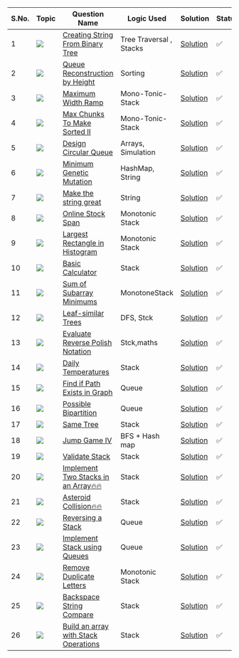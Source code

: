 S.No. | Topic | Question Name | Logic Used | Solution | Status |
------|---------------|------------|-------|------|------|
1 | ![](https://img.shields.io/badge/Stack-f0772b?style=for-the-badge&logo=array&logoColor=black) | [Creating String From Binary Tree](https://leetcode.com/problems/construct-string-from-binary-tree/) | Tree Traversal , Stacks  | [Solution](https://github.com/himanshugupta09/LEETCODE_SOLUTIONS/blob/main/Queues_%26_Stacks/Construct%20String%20from%20Binary%20Tree.cpp) | ✅ |
2 | ![](https://img.shields.io/badge/Queue-f0772b?style=for-the-badge&logo=array&logoColor=black) | [Queue Reconstruction by Height](https://leetcode.com/problems/queue-reconstruction-by-height/) | Sorting | [Solution](https://github.com/himanshugupta09/LEETCODE_SOLUTIONS/blob/main/Queues_%26_Stacks/Queue%20Reconstruction%20by%20Height.py) | ✅ |
3 | ![](https://img.shields.io/badge/Stacks-f0772b?style=for-the-badge&logo=array&logoColor=black) | [Maximum Width Ramp](https://leetcode.com/problems/maximum-width-ramp/) | Mono-Tonic-Stack | [Solution](https://github.com/himanshugupta09/LEETCODE_SOLUTIONS/blob/main/Queues_%26_Stacks/Maximum%20Width%20Ramp.cpp) | ✅ |
4 | ![](https://img.shields.io/badge/Stacks-f0772b?style=for-the-badge&logo=array&logoColor=black) | [Max Chunks To Make Sorted II](https://leetcode.com/problems/max-chunks-to-make-sorted-ii/) | Mono-Tonic-Stack | [Solution](https://github.com/himanshugupta09/LEETCODE_SOLUTIONS/blob/main/Queues_%26_Stacks/Max%20Chunk%20To%20Make%20Sorted-II.cpp) | ✅ |
5 | ![](https://img.shields.io/badge/Circular_Queue-f0772b?style=for-the-badge&logo=array&logoColor=black) | [Design Circular Queue](https://leetcode.com/problems/design-circular-queue/) | Arrays, Simulation | [Solution](https://github.com/himanshugupta09/LEETCODE_SOLUTIONS/blob/main/Queues_%26_Stacks/design-circular-queue.cpp) | ✅ |
6 | ![](https://img.shields.io/badge/Queue-f0772b?style=for-the-badge&logo=array&logoColor=black) | [Minimum Genetic Mutation](https://leetcode.com/problems/minimum-genetic-mutation/) | HashMap, String  | [Solution](https://github.com/himanshugupta09/LEETCODE_SOLUTIONS/blob/main/Queues_%26_Stacks/minimum-genetic-mutation.cpp) | ✅ |
7 | ![](https://img.shields.io/badge/Stack-f0772b?style=for-the-badge&logo=array&logoColor=black) | [Make the string great](https://leetcode.com/problems/make-the-string-great/description/) |  String  | [Solution](https://github.com/himanshugupta09/LEETCODE_SOLUTIONS/blob/main/Queues_%26_Stacks/make-the-string-great.cpp) | ✅ |
8 | ![](https://img.shields.io/badge/Stack-f0772b?style=for-the-badge&logo=array&logoColor=black) | [Online Stock Span](https://leetcode.com/problems/online-stock-span/description/) |  Monotonic Stack  | [Solution](https://github.com/himanshugupta09/LEETCODE_SOLUTIONS/blob/main/Queues_%26_Stacks/online-stock-span.cpp) | ✅ |
9 | ![](https://img.shields.io/badge/Stack-f0772b?style=for-the-badge&logo=array&logoColor=black) | [Largest Rectangle in Histogram](https://leetcode.com/problems/largest-rectangle-in-histogram/description/) |  Monotonic Stack  | [Solution](https://github.com/himanshugupta09/LEETCODE_SOLUTIONS/blob/main/Queues_%26_Stacks/largest-rectangle-in-histogram.cpp) | ✅ |
10 | ![](https://img.shields.io/badge/Stack-f0772b?style=for-the-badge&logo=array&logoColor=black) | [Basic Calculator](https://leetcode.com/problems/basic-calculator/description/) |  Stack  | [Solution](https://github.com/himanshugupta09/LEETCODE_SOLUTIONS/blob/main/Queues_%26_Stacks/basic-calculator.cpp) | ✅ |
11 | ![](https://img.shields.io/badge/Stack-f0772b?style=for-the-badge&logo=array&logoColor=black) | [Sum of Subarray Minimums](https://leetcode.com/problems/sum-of-subarray-minimums/description/) |  MonotoneStack  | [Solution](https://github.com/himanshugupta09/LEETCODE_SOLUTIONS/blob/main/Queues_%26_Stacks/sum-of-subarray-minimums.cpp) | ✅ |
12 | ![](https://img.shields.io/badge/Stack-f0772b?style=for-the-badge&logo=array&logoColor=black) | [Leaf-similar Trees](https://leetcode.com/problems/leaf-similar-trees/description/) |  DFS, Stck  | [Solution](https://github.com/himanshugupta09/LEETCODE_SOLUTIONS/blob/main/Queues_%26_Stacks/leaf-similar-trees.cpp) | ✅ |
13 | ![](https://img.shields.io/badge/Stack-f0772b?style=for-the-badge&logo=array&logoColor=black) | [Evaluate Reverse Polish Notation](https://leetcode.com/problems/evaluate-reverse-polish-notation/description/) |   Stck,maths  | [Solution](https://github.com/himanshugupta09/LEETCODE_SOLUTIONS/blob/main/Queues_%26_Stacks/evaluate-reverse-polish-notation.cpp) | ✅ |
14 | ![](https://img.shields.io/badge/Stack-f0772b?style=for-the-badge&logo=array&logoColor=black) | [Daily Temperatures](https://leetcode.com/problems/daily-temperatures/description/) |   Stack  | [Solution](https://github.com/himanshugupta09/LEETCODE_SOLUTIONS/blob/main/Queues_%26_Stacks/daily-temperatures.cpp) | ✅ |
15 | ![](https://img.shields.io/badge/BFS-f0772b?style=for-the-badge&logo=array&logoColor=black) | [Find if Path Exists in Graph](https://leetcode.com/problems/find-if-path-exists-in-graph/description/) |   Queue  | [Solution](https://github.com/himanshugupta09/LEETCODE_SOLUTIONS/blob/main/Queues_%26_Stacks/find-if-path-exists-in-graph.cpp) | ✅ |
16 | ![](https://img.shields.io/badge/BFS-f0772b?style=for-the-badge&logo=array&logoColor=black) | [Possible Bipartition](https://leetcode.com/problems/possible-bipartition/description/) |   Queue  | [Solution](https://github.com/himanshugupta09/LEETCODE_SOLUTIONS/blob/main/Queues_%26_Stacks/possible-bipartition.cpp) | ✅ |
17 | ![](https://img.shields.io/badge/DFS-f0772b?style=for-the-badge&logo=array&logoColor=black) | [Same Tree](https://leetcode.com/problems/same-tree/description/) |  Stack  | [Solution](https://github.com/himanshugupta09/LEETCODE_SOLUTIONS/blob/main/Queues_%26_Stacks/same-tree-iter.cpp) | ✅ |
18 | ![](https://img.shields.io/badge/QUEUE-f0772b?style=for-the-badge&logo=array&logoColor=black) | [Jump Game IV](https://leetcode.com/problems/jump-game-iv/description/) |  BFS + Hash map  | [Solution](https://github.com/himanshugupta09/LEETCODE_SOLUTIONS/blob/main/Queues_%26_Stacks/jump-game-iv.cpp) | ✅ |
19 | ![](https://img.shields.io/badge/Stack-f0772b?style=for-the-badge&logo=array&logoColor=black) | [Validate Stack](https://leetcode.com/problems/validate-stack/description/) |  Stack  | [Solution](https://github.com/himanshugupta09/LEETCODE_SOLUTIONS/blob/main/Queues_%26_Stacks/validate-stack.cpp) | ✅ |
20 | ![](https://img.shields.io/badge/Stack-f0772b?style=for-the-badge&logo=array&logoColor=black) | [Implement Two Stacks in an Array🔥🔥](https://practice.geeksforgeeks.org/problems/implement-two-stacks-in-an-array/1) |  Stack  | [Solution](https://github.com/himanshugupta09/LEETCODE_SOLUTIONS/blob/main/Queues_%26_Stacks/implement-two-stacks-in-an-array.cpp) | ✅ |
21 | ![](https://img.shields.io/badge/Stack-f0772b?style=for-the-badge&logo=array&logoColor=black) | [Asteroid Collision🔥🔥](https://leetcode.com/problems/asteroid-collision/description/) |  Stack  | [Solution](https://github.com/himanshugupta09/LEETCODE_SOLUTIONS/blob/main/Queues_%26_Stacks/asteroid-collision.cpp) | ✅ |
22 | ![](https://img.shields.io/badge/Queue-f0772b?style=for-the-badge&logo=array&logoColor=black) | [Reversing a Stack](https://practice.geeksforgeeks.org/problems/reverse-a-stack/1) |  Queue  | [Solution](https://github.com/himanshugupta09/LEETCODE_SOLUTIONS/blob/main/Queues_%26_Stacks/reversing-a-stack.cpp) | ✅ |
23 | ![](https://img.shields.io/badge/Queue-f0772b?style=for-the-badge&logo=array&logoColor=black) | [Implement Stack using Queues](https://leetcode.com/problems/implement-stack-using-queues/description/) |  Queue  | [Solution](https://github.com/himanshugupta09/LEETCODE_SOLUTIONS/blob/main/Queues_%26_Stacks/implement-stack-using-queues.cpp) | ✅ |
24 | ![](https://img.shields.io/badge/Stack-f0772b?style=for-the-badge&logo=array&logoColor=black) | [Remove Duplicate Letters](https://leetcode.com/problems/remove-duplicate-letters/description/?envType=daily-question&envId=2023-09-26) |  Monotonic Stack  | [Solution](https://github.com/himanshugupta09/LEETCODE_SOLUTIONS/blob/main/Queues_%26_Stacks/remove-duplicate-letters.cpp) | ✅ |
25 | ![](https://img.shields.io/badge/String-f0772b?style=for-the-badge&logo=array&logoColor=black) | [Backspace String Compare](https://leetcode.com/problems/backspace-string-compare/description/) |   Stack  | [Solution](https://github.com/himanshugupta09/LEETCODE_SOLUTIONS/blob/main/Queues_%26_Stacks/backspace-string-compare.cpp) | ✅ |
26 | ![](https://img.shields.io/badge/String-f0772b?style=for-the-badge&logo=array&logoColor=black) | [Build an array with Stack Operations](https://leetcode.com/problems/build-an-array-with-stack-operations/) |   Stack  | [Solution](https://github.com/himanshugupta09/LEETCODE_SOLUTIONS/blob/main/Queues_%26_Stacks/build-an-array-with-stack-operations.cpp) | ✅ |









